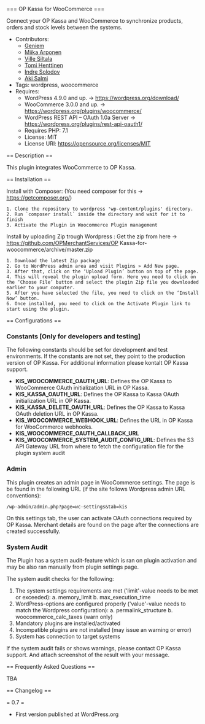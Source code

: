 === OP Kassa for WooCommerce ===

Connect your OP Kassa and WooCommerce to synchronize products, orders and stock levels between the systems.

- Contributors:
    - [Geniem](https://github.com/devgeniem)
    - [Miika Arponen](https://github.com/nomafin)
    - [Ville Siltala](https://github.com/villesiltala)
    - [Tomi Henttinen](https://github.com/tomihenttinen)
    - [Indre Solodov](https://github.com/Indre87)
    - [Aki Salmi](https://github.com/rinkkasatiainen)
- Tags: wordpress, woocommerce
- Requires:
    - WordPress 4.9.0 and up. -> https://wordpress.org/download/
    - WooCommerce 3.0.0 and up. -> https://wordpress.org/plugins/woocommerce/
    - WordPress REST API – OAuth 1.0a Server -> https://wordpress.org/plugins/rest-api-oauth1/
    - Requires PHP: 7.1
    - License: MIT
    - License URI: https://opensource.org/licenses/MIT

== Description ==

This plugin integrates WooCommerce to OP Kassa.

== Installation ==

Install with Composer: (You need composer for this -> https://getcomposer.org/)

```
1. Clone the repository to wordpress 'wp-content/plugins' directory.
2. Run `composer install` inside the directory and wait for it to finish
3. Activate the Plugin in Woocommerce Plugin management

```

Install by uploading Zip trough Wordpress : Get the zip from here -> https://github.com/OPMerchantServices/OP Kassa-for-woocommerce/archive/master.zip

```
1. Download the latest Zip package
2. Go to WordPress admin area and visit Plugins » Add New page.
3. After that, click on the ‘Upload Plugin’ button on top of the page.
4. This will reveal the plugin upload form. Here you need to click on the ‘Choose File’ button and select the plugin Zip file you downloaded earlier to your computer.
5. After you have selected the file, you need to click on the ‘Install Now’ button.
6. Once installed, you need to click on the Activate Plugin link to start using the plugin.

```

== Configurations ==

### Constants [Only for developers and testing]

The following constants should be set for development and test environments. If the constants are not set, they point to the production version of OP Kassa. For additional information please kontalt OP Kassa support.

- **KIS_WOOCOMMERCE_OAUTH_URL**: Defines the OP Kassa to WooCommerce OAuth initialization URL in OP Kassa.
- **KIS_KASSA_OAUTH_URL**: Defines the OP Kassa to Kassa OAuth initialization URL in OP Kassa.
- **KIS_KASSA_DELETE_OAUTH_URL**: Defines the OP Kassa to Kassa OAuth deletion URL in OP Kassa.
- **KIS_WOOCOMMERCE_WEBHOOK_URL**: Defines the URL in OP Kassa for WooCommerce webhooks.
- **KIS_WOOCOMMERCE_OAUTH_CALLBACK_URL**
- **KIS_WOOCOMMERCE_SYSTEM_AUDIT_CONFIG_URL**: Defines the S3 API Gateway URL from where to fetch the configuration file for the plugin system audit

### Admin

This plugin creates an admin page in WooCommerce settings. The page is be found in the following URL (if the site follows Wordpress admin URL conventions):
```
/wp-admin/admin.php?page=wc-settings&tab=kis
```
On this settings tab, the user can activate OAuth connections required by OP Kassa. Merchant details are found on the page after the connections are created successfully.

### System Audit

The Plugin has a system audit-feature which is ran on plugin activation and may be also ran manually from plugin settings page.

The system audit checks for the following:

1. The system settings requirements are met ('limit'-value needs to be met or exceeded):
    a. memory_limit
    b. max_execution_time
2. WordPress-options are configured properly ('value'-value needs to match the Wordpress configuration):
    a. permalink_structure
    b. woocommerce_calc_taxes (warn only)
3. Mandatory plugins are installed/activated
4. Incompatible plugins are not installed (may issue an warning or error)
5. System has connection to target systems

If the system audit fails or shows warnings, please contact OP Kassa support. And attach screenshot of the result with your message.

== Frequently Asked Questions ==

TBA

== Changelog ==

= 0.7 =
* First version published at WordPress.org